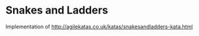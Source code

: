 Snakes and Ladders
==================

Implementation of http://agilekatas.co.uk/katas/snakesandladders-kata.html
